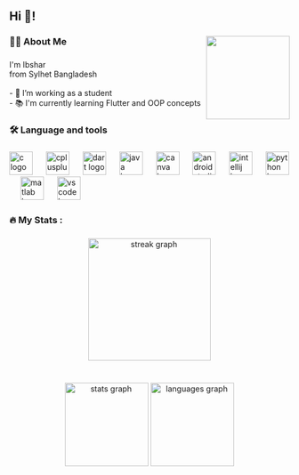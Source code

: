 <h2 align="left">Hi 👋! </h2>

###


<img align="right" height="150" src="https://i.giphy.com/media/v1.Y2lkPTc5MGI3NjExcGhwMGlkeXV5Y25seXVjZmo1OTdqeGYwdjc3bGZjbm93NmJtdGc3cyZlcD12MV9pbnRlcm5hbF9naWZfYnlfaWQmY3Q9Zw/Wq4XuPC9gFzR6/giphy.gif"  />

###

<h3 align="left">👩‍💻  About Me</h3>

###

<p align="left">I'm Ibshar  <br>
  from Sylhet Bangladesh<br><br>- 🔭 I’m working as a student <br>- 📚 I'm currently learning Flutter and OOP concepts</p>

###

<h3 align="left">🛠 Language and tools</h3>

###


<div align="left">
  <img src="https://cdn.jsdelivr.net/gh/devicons/devicon/icons/c/c-original.svg" height="42" alt="c logo"  />
  <img width="16" />
  <img src="https://cdn.jsdelivr.net/gh/devicons/devicon/icons/cplusplus/cplusplus-original.svg" height="42" alt="cplusplus logo"  />
  <img width="16" />
  <img src="https://cdn.jsdelivr.net/gh/devicons/devicon/icons/dart/dart-original.svg" height="42" alt="dart logo"  />
  <img width="16" />
  <img src="https://cdn.jsdelivr.net/gh/devicons/devicon/icons/java/java-original.svg" height="42" alt="java logo"  />
  <img width="16" />
  <img src="https://cdn.jsdelivr.net/gh/devicons/devicon/icons/canva/canva-original.svg" height="42" alt="canva logo"  />
  <img width="16" />
  <img src="https://cdn.jsdelivr.net/gh/devicons/devicon/icons/androidstudio/androidstudio-original.svg" height="42" alt="androidstudio logo"  />
  <img width="16" />
  <img src="https://cdn.jsdelivr.net/gh/devicons/devicon/icons/intellij/intellij-original.svg" height="42" alt="intellij logo"  />
  <img width="16" />
  <img src="https://cdn.jsdelivr.net/gh/devicons/devicon/icons/python/python-original.svg" height="42" alt="python logo"  />
  <img width="16" />
  <img src="https://cdn.jsdelivr.net/gh/devicons/devicon/icons/matlab/matlab-original.svg" height="42" alt="matlab logo"  />
  <img width="16" />
  <img src="https://cdn.jsdelivr.net/gh/devicons/devicon/icons/vscode/vscode-original.svg" height="42" alt="vscode logo"  />
</div>

###

<h3 align="left">🔥   My Stats :</h3>

###

<div align="center">
  <img src="https://streak-stats.demolab.com?user=IbsharIbnaEbad&locale=en&mode=daily&theme=dracula&hide_border=false&border_radius=5&order=3" height="220" alt="streak graph"  />
</div>

### 

<br clear="both">

<div align="center">
  <img src="https://github-readme-stats.vercel.app/api?username=IbsharIbnaEbad&hide_title=false&hide_rank=false&show_icons=true&include_all_commits=true&count_private=true&disable_animations=false&theme=dark&locale=en&hide_border=false&order=1" height="150" alt="stats graph"  /> <img src="https://github-readme-stats.vercel.app/api/top-langs?username=IbsharIbnaEbad&locale=en&hide_title=false&layout=compact&card_width=320&langs_count=5&theme=dark&hide_border=false&order=1" height="150" alt="languages graph"  />
</div>

###
